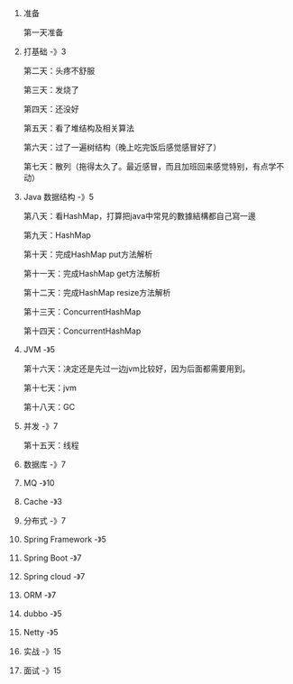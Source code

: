 1. 准备

   第一天准备

2. 打基础							-》3

   第二天：头疼不舒服

   第三天：发烧了

   第四天：还没好

   第五天：看了堆结构及相关算法

   第六天：过了一遍树结构（晚上吃完饭后感觉感冒好了）

   第七天：散列（拖得太久了。最近感冒，而且加班回来感觉特别，有点学不动）

3. Java 数据结构                -》5

   第八天：看HashMap，打算把java中常見的數據結構都自己寫一邊

   第九天：HashMap

   第十天：完成HashMap put方法解析

   第十一天：完成HashMap get方法解析

   第十二天：完成HashMap resize方法解析

   第十三天：ConcurrentHashMap

   第十四天：ConcurrentHashMap

4. JVM                                -》5

   第十六天：决定还是先过一边jvm比较好，因为后面都需要用到。

   第十七天：jvm

   第十八天：GC

5. 并发                                -》7

   第十五天：线程

6. 数据库                            -》7

7. MQ                                 -》10

8. Cache                            -》3

9. 分布式                           -》7

10. Spring  Framework     -》5

11. Spring Boot                 -》7

12. Spring cloud                -》7

13. ORM                              -》7

14. dubbo                           -》5

15. Netty                             -》5

16. 实战                               -》15

17. 面试                               -》15

